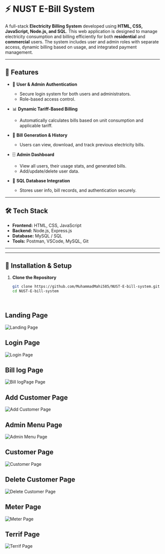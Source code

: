 # ⚡ NUST E-Bill System

A full-stack **Electricity Billing System** developed using **HTML, CSS, JavaScript, Node.js, and SQL**. This web application is designed to manage electricity consumption and billing efficiently for both **residential** and **commercial** users. The system includes user and admin roles with separate access, dynamic billing based on usage, and integrated payment management.

---

## 🚀 Features

- 🔐 **User & Admin Authentication**
  - Secure login system for both users and administrators.
  - Role-based access control.

- 📊 **Dynamic Tariff-Based Billing**
  - Automatically calculates bills based on unit consumption and applicable tariff.

- 🧾 **Bill Generation & History**
  - Users can view, download, and track previous electricity bills.

- 🗄️ **Admin Dashboard**
  - View all users, their usage stats, and generated bills.
  - Add/update/delete user data.

- 🧱 **SQL Database Integration**
  - Stores user info, bill records, and authentication securely.

---

## 🛠️ Tech Stack

- **Frontend:** HTML, CSS, JavaScript  
- **Backend:** Node.js, Express.js  
- **Database:** MySQL / SQL  
- **Tools:** Postman, VSCode, MySQL, Git

---


---

## 🔧 Installation & Setup

1. **Clone the Repository**
   ```bash
   git clone https://github.com/MuhammadMahi585/NUST-E-bill-system.git
   cd NUST-E-bill-system

 
## Landing Page

![Landing Page](./images/landingPage.png "Landing Page")

## Login Page

![Login Page](./images/login.png "Login Page")

## Bill log Page

![Bill logPage Page](./images/billlogPage.png "Billlog Page")

## Add Customer Page

![Add Customer Page](./images/addCustomer.png "Add Customer Page")

## Admin Menu Page

![Admin Menu  Page](./images/adminMenuPage.png.png "Admin Menu Page")

## Customer Page

![Customer  Page](./images/CustomerPage.png "Customer")

## Delete Customer Page

![Delete Customer  Page](./images//deleteCustomerPage.png "Delete Customer Page")

## Meter Page

![Meter  Page](./images/meterPage.png "Meter Page")

## Terrif Page

![Terrif  Page](./images/terrifPage.png "Terrif Page")